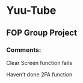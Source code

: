 # Yuu-Tube
## FOP Group Project
### Comments:

Clear Screen function fails

Haven't done 2FA function

